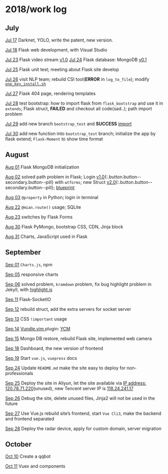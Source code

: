 # 2018/work log

## July

[Jul 17](https://www.weigao.cc/blog/2018/07/19/facerecog.html)  Darknet, YOLO, write the patent, new version.

[Jul 18](https://www.weigao.cc/blog/2018/07/25/flask.html) Flask web development, with Visual Studio

[Jul 23](https://github.com/chenweigao/smarttrack.git)  Flask video stream [v1.0](#)
[Jul 24](https://www.weigao.cc/blog/2018/07/25/flask.html)  Flask database: MongoDB [v0.1](#)

[Jul 25]()  Flask unit test; meeting about Flask site develop

[Jul 26](https://www.weigao.cc/blog/2017/11/13/csitool.html) visit NLP team; rebuild CSI tool(**ERROR** in `log_to_file`); modify [`one_key_install.sh`](https://www.weigao.cc/blog/2018/03/31/shell#4-sed)

[Jul 27](https://www.weigao.cc/blog/2018/07/25/flask.html#rendering-templates) Flask 404 page, rendering templates

[Jul 28]() test bootstrap: how to import flask from `flask_bootstrap` and use it in `extends`; Flask struct, **FAILED** and checkout all code(sad..); path import problem

[Jul 29](https://www.weigao.cc/blog/2018/07/25/flask.html#flask_bootstrap) add new branch `bootstrap_test` and **SUCCESS** [import](https://www.weigao.cc/blog/2018/07/25/flask.html#flask_bootstrap)

[Jul 30](https://www.weigao.cc/blog/2018/07/25/flask.html#flask_bootstrap) add new function into `bootstrap_test` branch; initialize the app by flask extend; `Flask-Moment` to show time format



## August

[Aug  01]() Flask MongoDB initialization

[Aug  02](https://www.weigao.cc/blog/2018/07/25/flask.html#blueprint) solved path problem in Flask; Login [v1.0](#){:.button.button--secondary.button--pill} with `wtforms`; new Struct  [v2.0](#){:.button.button--secondary.button--pill}; [blueprint](https://www.weigao.cc/blog/2018/07/25/flask.html#blueprint)

[Aug  03]() `@property` in Python; login in terminal

[Aug 22](http://www.runoob.com/sqlite/sqlite-tutorial.html) `@mian.route()` usage; SQLite

[Aug 23]() switches by Flask Forms

[Aug 30]() Flask PyMongo, bootstrap CSS, CDN, Jinja block

[Aug 31](https://www.weigao.cc/blog/2018/08/31/charts.html) Charts, JavaScript used in Flask



## September

[Sep 01]() `Charts.js`, npm

[Sep 05]() responsive charts

[Sep 06]() solved problem, `kramdown` problem, fix bug highlight problem in Jekyll, with [highlight.js](https://highlightjs.org/)

[Sep 11](https://flask-socketio.readthedocs.io/en/latest/) Flask-SocketIO

[Sep 12]() rebuild struct, add the extra servers for socket server

[Sep 13]() CSS `!important` usage

[Sep 14]() [Vundle.vim](https://github.com/VundleVim/Vundle.vim),plugin: [YCM](https://github.com/Valloric/YouCompleteMe)

[Sep 15]() Mongo DB restore, rebuild Flask site, implemented web camera

[Sep 18]() Dashboard, the new version of frontend

[Sep 19]() Start `vue.js`, `vuepress` docs

[Sep 24]() Update `README.md` make the site easy to deploy for non-professionals

[Sep 25]() Deploy the site in Aliyun, let the site available via [IP address: 120.78.71.220](120.78.71.220)(unused), new Tencent server IP is [118.24.241.17](118.24.241.17)

[Sep 26]() Debug the site, delete unused files, Jinja2 will not be used in the future

[Sep 27]() Use Vue.js rebuild site’s frontend, start `Vue Cli3`, make the backend and frontend separated

[Sep 28]() Deploy the radar device, apply for custom domain, server migration


## October

[Oct 10]() Create a qqbot

[Oct 11]() Vuex and components